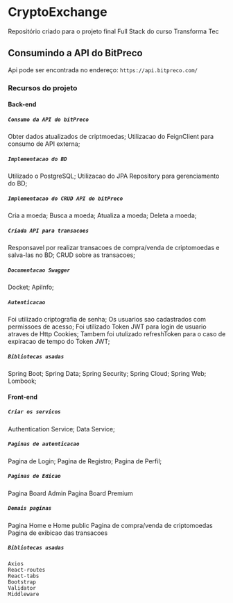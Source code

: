 # CryptoExchange

Repositório criado para o projeto final Full Stack do curso Transforma Tec

## Consumindo a API do BitPreco

Api pode ser encontrada no endereço: `https://api.bitpreco.com/`

### Recursos do projeto

#### Back-end

##### `Consumo da API do bitPreco`
Obter dados atualizados de criptmoedas;
Utilizacao do FeignClient para consumo de API externa;

##### `Implementacao do BD`
Utilizado o PostgreSQL;
Utilizacao do JPA Repository para gerenciamento do BD;

##### `Implementacao do CRUD API do bitPreco`
Cria a moeda;
Busca a moeda;
Atualiza a moeda;
Deleta a moeda;

##### `Criada API para transacoes`
Responsavel por realizar transacoes de compra/venda de criptomoedas e salva-las no BD;
CRUD sobre as transacoes;

##### `Documentacao Swagger`
Docket;
ApiInfo;

##### `Autenticacao`
Foi utilizado criptografia de senha;
Os usuarios sao cadastrados com permissoes de acesso;
Foi utilizado Token JWT para login de usuario atraves de Http Cookies;
Tambem foi utulizado refreshToken para o caso de expiracao de tempo do Token JWT;

##### `Bibliotecas usadas`
Spring Boot;
Spring Data;
Spring Security;
Spring Cloud;
Spring Web;
Lombook;

#### Front-end

##### `Criar os servicos`
Authentication Service;
Data Service;

##### `Paginas de autenticacao`
Pagina de Login;
Pagina de Registro;
Pagina de Perfil;

##### `Paginas de Edicao`
Pagina Board Admin
Pagina Board Premium

##### `Demais paginas`
Pagina Home e Home public
Pagina de compra/venda de criptomoedas
Pagina de exibicao das transacoes

##### `Bibliotecas usadas`

    Axios
    React-routes
    React-tabs
    Bootstrap
    Validator
    Middleware

